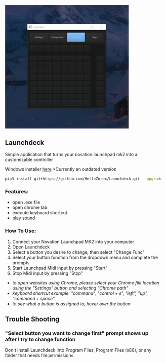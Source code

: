 <img src='https://github.com/HelloZorex/Launchdeck/blob/main/img/screenshot1.png' alt='gui' width='400'>

## Launchdeck

Simple application that turns your novation launchpad mk2 into a customizable controller

Windows installer [here](https://drive.google.com/uc?export=download&id=1QIt0CQ-FVVwGwG0nRhNUQnqNsvNkTUiU)
*Currently an outdated version

```bash
pip3 install git+https://github.com/HelloZorex/Launchdeck.git --upgrade
```

### Features:
- open .exe file
- open chrome tab
- execute keyboard shortcut
- play sound

### How To Use:
1. Connect your Novation Launchpad MK2 into your computer
2. Open Launchdeck
3. Select a button you desire to change, then select "Change Func"
4. Select your button function from the dropdown menu and complete the prompts
5. Start Launchpad Midi input by pressing "Start"
6. Stop Midi input by pressing "Stop"

- *to open websites using Chrome, please select your Chrome file location using the "Settings" button and selecting "Chrome path"*
- *keyboard shortcut example: "command", "control + s", "left", "up", "command + space"*
- *to see what a button is assigned to, hover over the button*

## Trouble Shooting

### "Select button you want to change first" prompt shows up after I try to change function
Don't install Launchdeck into Program Files, Program Files (x86), or any folder that needs file permissions
